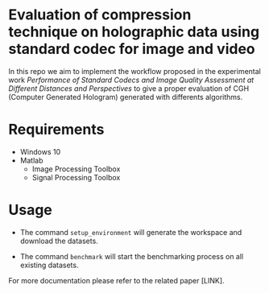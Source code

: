 # Evaluation of compression technique on holographic data using standard codec for image and video

In this repo we aim to implement the workflow proposed in the experimental work *Performance of Standard Codecs and Image Quality Assessment at Different Distances and Perspectives* to give a proper evaluation of CGH (Computer Generated Hologram) generated with differents algorithms. 

# Requirements 

- Windows 10
- Matlab
  - Image Processing Toolbox
  - Signal Processing Toolbox

# Usage

- The command ``` setup_environment ``` will generate the workspace and download the datasets.

- The command ``` benchmark ``` will start the benchmarking process on all existing datasets.

For more documentation please refer to the related paper [LINK].
